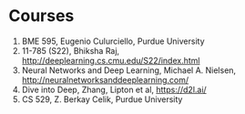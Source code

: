 # Courses

1. BME 595, Eugenio Culurciello, Purdue University
2. 11-785 (S22), Bhiksha Raj, http://deeplearning.cs.cmu.edu/S22/index.html
3. Neural Networks and Deep Learning, Michael A. Nielsen, http://neuralnetworksanddeeplearning.com/
4. Dive into Deep, Zhang, Lipton et al, https://d2l.ai/
5. CS 529, Z. Berkay Celik, Purdue University
